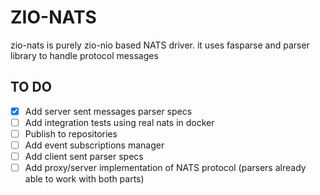 # ZIO-NATS 
zio-nats is purely zio-nio based NATS driver. it uses fasparse and parser library to handle protocol messages

## TO DO
* [x] Add server sent messages parser specs
* [ ] Add integration tests using real nats in docker
* [ ] Publish to repositories   
* [ ] Add event subscriptions manager
* [ ] Add client sent parser specs
* [ ] Add proxy/server implementation of NATS protocol (parsers already able to work with both parts)
